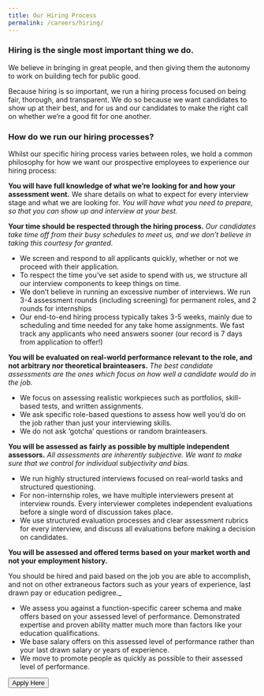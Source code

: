 ```yaml
---
title: Our Hiring Process
permalink: /careers/hiring/
---
```

### Hiring is the single most important thing we do.
We believe in bringing in great people, and then giving them the autonomy to work on building tech for public good.

Because hiring is so important, we run a hiring process focused on being fair, thorough, and transparent. We do so because we want candidates to show up at their best, and for us and our candidates to make the right call on whether we’re a good fit for one another.

### How do we run our hiring processes?

Whilst our specific hiring process varies between roles, we hold a common philosophy for how we want our prospective employees to experience our hiring process:

**You will have full knowledge of what we’re looking for and how your assessment went.** We share details on what to expect for every interview stage and what we are looking for. _You will have what you need to prepare, so that you can show up and interview at your best._


**Your time should be respected through the hiring process.** _Our candidates take time off from their busy schedules to meet us, and we don’t believe in taking this courtesy for granted._

*   We screen and respond to all applicants quickly, whether or not we proceed with their application.
*   To respect the time you’ve set aside to spend with us, we structure all our interview components to keep things on time.
*   We don’t believe in running an excessive number of interviews. We run 3-4 assessment rounds (including screening) for permanent roles, and 2 rounds for internships
*   Our end-to-end hiring process typically takes 3-5 weeks, mainly due to scheduling and time needed for any take home assignments. We fast track any applicants who need answers sooner (our record is 7 days from application to offer!)

**You will be evaluated on real-world performance relevant to the role, and not arbitrary nor theoretical brainteasers.** _The best candidate assessments are the ones which focus on how well a candidate would do in the job._

*   We focus on assessing realistic workpieces such as portfolios, skill-based tests, and written assignments.
*   We ask specific role-based questions to assess how well you’d do on the job rather than just your interviewing skills.
*   We do not ask ‘gotcha’ questions or random brainteasers.

**You will be assessed as fairly as possible by multiple independent assessors.** _All assessments are inherently subjective. We want to make sure that we control for individual subjectivity and bias._

*   We run highly structured interviews focused on real-world tasks and structured questioning.
*   For non-internship roles, we have multiple interviewers present at interview rounds. Every interviewer completes independent evaluations before a single word of discussion takes place.
*   We use structured evaluation processes and clear assessment rubrics for every interview, and discuss all evaluations before making a decision on candidates.

**You will be assessed and offered terms based on your market worth and not your employment history.** 

You should be hired and paid based on the job you are able to accomplish, and not on other extraneous factors such as your years of experience, last drawn pay or education pedigree.\_

*   We assess you against a function-specific career schema and make offers based on your assessed level of performance. Demonstrated expertise and proven ability matter much more than factors like your education qualifications.
*   We base salary offers on this assessed level of performance rather than your last drawn salary or years of experience.
*   We move to promote people as quickly as possible to their assessed level of performance.



<a href="http://go.gov.sg/ogp-jobs">
    <button class="bp-button is-secondary is-medium has-text-white is-uppercase search-button">
        Apply Here
    </button>
</a>
